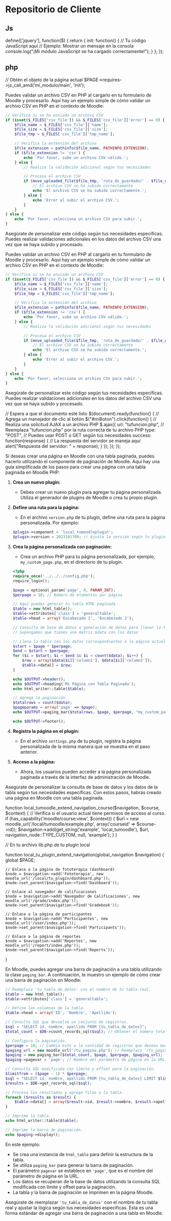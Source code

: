 # Repositorio de Cliente
## Js
define(['jquery'], function($) {
    return {
        init: function() {
            // Tu código JavaScript aquí
            // Ejemplo: Mostrar un mensaje en la consola
            console.log("¡Mi módulo JavaScript se ha cargado correctamente!");
        }
    };
});

## php
// Obtén el objeto de la página actual
$PAGE->requires->js_call_amd('mi_modulo/main', 'init');


Puedes validar un archivo CSV en PHP al cargarlo en tu formulario de Moodle y procesarlo. Aquí hay un ejemplo simple de cómo validar un archivo CSV en PHP en el contexto de Moodle:

```php
// Verifica si se ha enviado un archivo CSV
if (isset($_FILES['csv_file']) && $_FILES['csv_file']['error'] == 0) {
    $file_name = $_FILES['csv_file']['name'];
    $file_size = $_FILES['csv_file']['size'];
    $file_tmp = $_FILES['csv_file']['tmp_name'];

    // Verifica la extensión del archivo
    $file_extension = pathinfo($file_name, PATHINFO_EXTENSION);
    if ($file_extension != 'csv') {
        echo 'Por favor, sube un archivo CSV válido.';
    } else {
        // Realiza la validación adicional según tus necesidades

        // Procesa el archivo CSV
        if (move_uploaded_file($file_tmp, 'ruta_de_guardado/' . $file_name)) {
            // El archivo CSV se ha subido correctamente
            echo 'El archivo CSV se ha subido correctamente.';
        } else {
            echo 'Error al subir el archivo CSV.';
        }
    }
} else {
    echo 'Por favor, selecciona un archivo CSV para subir.';
}
```

Asegúrate de personalizar este código según tus necesidades específicas. Puedes realizar validaciones adicionales en los datos del archivo CSV una vez que se haya subido y procesado.


Puedes validar un archivo CSV en PHP al cargarlo en tu formulario de Moodle y procesarlo. Aquí hay un ejemplo simple de cómo validar un archivo CSV en PHP en el contexto de Moodle:

```php
// Verifica si se ha enviado un archivo CSV
if (isset($_FILES['csv_file']) && $_FILES['csv_file']['error'] == 0) {
    $file_name = $_FILES['csv_file']['name'];
    $file_size = $_FILES['csv_file']['size'];
    $file_tmp = $_FILES['csv_file']['tmp_name'];

    // Verifica la extensión del archivo
    $file_extension = pathinfo($file_name, PATHINFO_EXTENSION);
    if ($file_extension != 'csv') {
        echo 'Por favor, sube un archivo CSV válido.';
    } else {
        // Realiza la validación adicional según tus necesidades

        // Procesa el archivo CSV
        if (move_uploaded_file($file_tmp, 'ruta_de_guardado/' . $file_name)) {
            // El archivo CSV se ha subido correctamente
            echo 'El archivo CSV se ha subido correctamente.';
        } else {
            echo 'Error al subir el archivo CSV.';
        }
    }
} else {
    echo 'Por favor, selecciona un archivo CSV para subir.';
}
```

Asegúrate de personalizar este código según tus necesidades específicas. Puedes realizar validaciones adicionales en los datos del archivo CSV una vez que se haya subido y procesado.



// Espera a que el documento esté listo
$(document).ready(function() {
    // Agrega un manejador de clic al botón
    $("#miBoton").click(function() {
        // Realiza una solicitud AJAX a un archivo PHP
        $.ajax({
            url: "tufuncion.php", // Reemplaza "tufuncion.php" por la ruta correcta de tu archivo PHP
            type: "POST", // Puedes usar POST o GET según tus necesidades
            success: function(response) {
                // La respuesta del servidor se maneja aquí
                alert("Respuesta del servidor: " + response);
            }
        });
    });
});



Si deseas crear una página en Moodle con una tabla paginada, puedes hacerlo utilizando el componente de paginación de Moodle. Aquí hay una guía simplificada de los pasos para crear una página con una tabla paginada en Moodle PHP:

1. **Crea un nuevo plugin:**
   - Debes crear un nuevo plugin para agregar tu página personalizada. Utiliza el generador de plugins de Moodle o crea tu propio plugin.

2. **Define una ruta para la página:**
   - En el archivo `version.php` de tu plugin, define una ruta para la página personalizada. Por ejemplo:

   ```php
   $plugin->component = 'local_tumoodleplugin';
   $plugin->version = 2023101700; // Ajusta la versión según tu plugin
   ```

3. **Crea la página personalizada con paginación:**
   - Crea un archivo PHP para tu página personalizada, por ejemplo, `my_custom_page.php`, en el directorio de tu plugin.

   ```php
   <?php
   require_once('../../../config.php');
   require_login();

   $page = optional_param('page', 0, PARAM_INT);
   $perpage = 10; // Número de elementos por página

   // Aquí puedes generar tu tabla HTML paginada
   $table = new html_table();
   $table->attributes['class'] = 'generaltable';
   $table->head = array('Encabezado 1', 'Encabezado 2');
   
   // Consulta de base de datos o generación de datos para llenar la tabla
   // Supongamos que tienes una matriz $data con los datos

   // Llena la tabla con los datos correspondientes a la página actual
   $start = $page * $perpage;
   $end = $start + $perpage;
   for ($i = $start; $i < $end && $i < count($data); $i++) {
       $row = array($data[$i]['column1'], $data[$i]['column2']);
       $table->data[] = $row;
   }

   echo $OUTPUT->header();
   echo $OUTPUT->heading('Mi Página con Tabla Paginada');
   echo html_writer::table($table);

   // Agrega la paginación
   $totalrows = count($data);
   $pageparams = array('page' => $page);
   echo $OUTPUT->paging_bar($totalrows, $page, $perpage, "my_custom_page.php", $pageparams);

   echo $OUTPUT->footer();
   ```

4. **Registra la página en el plugin:**
   - En el archivo `settings.php` de tu plugin, registra la página personalizada de la misma manera que se muestra en el paso anterior.

5. **Acceso a la página:**
   - Ahora, los usuarios pueden acceder a la página personalizada paginada a través de la interfaz de administración de Moodle.

Asegúrate de personalizar la consulta de base de datos y los datos de la tabla según tus necesidades específicas. Con estos pasos, habrás creado una página en Moodle con una tabla paginada.






function local_tumoodle_extend_navigation_course($navigation, $course, $context) {
    // Verifica si el usuario actual tiene permisos de acceso al curso.
    if (has_capability('moodle/course:view', $context)) {
        $url = new moodle_url('/local/tumoodle/example.php', array('courseid' => $course->id));
        $navigation->add(get_string('example', 'local_tumoodle'), $url, navigation_node::TYPE_CUSTOM, null, 'example');
    }
}


// En tu archivo lib.php de tu plugin local

function local_tu_plugin_extend_navigation(global_navigation $navigation) {
    global $PAGE;

    // Enlace a la página de fototerapia (dashboard)
    $node = $navigation->add('Fototerapia', new moodle_url('/local/tu_plugin/dashboard.php'));
    $node->set_parent($navigation->find('Dashboard'));

    // Enlace al navegador de calificaciones
    $node = $navigation->add('Navegador de Calificaciones', new moodle_url('/grade/index.php'));
    $node->set_parent($navigation->find('Gradebook'));

    // Enlace a la página de participantes
    $node = $navigation->add('Participantes', new moodle_url('/user/index.php'));
    $node->set_parent($navigation->find('Participants'));

    // Enlace a la página de reportes
    $node = $navigation->add('Reportes', new moodle_url('/report/index.php'));
    $node->set_parent($navigation->find('Reports'));
}



En Moodle, puedes agregar una barra de paginación a una tabla utilizando la clase `paging_bar`. A continuación, te muestro un ejemplo de cómo crear una barra de paginación en Moodle:

```php
// Reemplaza 'tu_tabla_de_datos' con el nombre de tu tabla real.
$table = new html_table();
$table->attributes['class'] = 'generaltable';

// Define las columnas de la tabla.
$table->head = array('ID', 'Nombre', 'Apellido');

// Consulta SQL que devuelve un conjunto de registros.
$sql = "SELECT id, nombre, apellido FROM {tu_tabla_de_datos}";
$total_count = $DB->count_records_sql($sql); // Obtener el número total de registros.

// Configura la paginación.
$perpage = 10; // Cambia esto a la cantidad de registros que deseas mostrar por página.
$paging_url = new moodle_url('/tu_pagina.php'); // Reemplaza '/tu_pagina.php' con la URL de tu página actual.
$paging = new paging_bar($total_count, $page, $perpage, $paging_url);
$paging->pagevar = 'page'; // Nombre del parámetro de página en la URL.

// Consulta SQL modificada con límite y offset para la paginación.
$limitfrom = ($page - 1) * $perpage;
$sql = "SELECT id, nombre, apellido FROM {tu_tabla_de_datos} LIMIT $limitfrom, $perpage";
$results = $DB->get_records_sql($sql);

// Procesa los resultados y agrega filas a la tabla.
foreach ($results as $result) {
    $table->data[] = array($result->id, $result->nombre, $result->apellido);
}

// Imprime la tabla.
echo html_writer::table($table);

// Imprime la barra de paginación.
echo $paging->display();
```

En este ejemplo:

- Se crea una instancia de `html_table` para definir la estructura de la tabla.
- Se utiliza `paging_bar` para generar la barra de paginación.
- El parámetro `pagevar` se establece en `'page'`, que es el nombre del parámetro de página en la URL.
- Los datos se recuperan de la base de datos utilizando la consulta SQL modificada con límite y offset para la paginación.
- La tabla y la barra de paginación se imprimen en la página Moodle.

Asegúrate de reemplazar `'tu_tabla_de_datos'` con el nombre de tu tabla real y ajustar la lógica según tus necesidades específicas. Esta es una forma estándar de agregar una barra de paginación a una tabla en Moodle.
